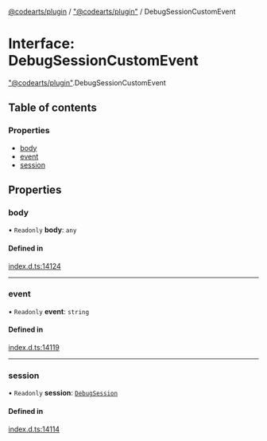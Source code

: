 [@codearts/plugin](../README.md) / ["@codearts/plugin"](../modules/_codearts_plugin_.md) / DebugSessionCustomEvent

# Interface: DebugSessionCustomEvent

["@codearts/plugin"](../modules/_codearts_plugin_.md).DebugSessionCustomEvent

## Table of contents

### Properties

- [body](codearts_plugin_.DebugSessionCustomEvent.md#body)
- [event](codearts_plugin_.DebugSessionCustomEvent.md#event)
- [session](codearts_plugin_.DebugSessionCustomEvent.md#session)

## Properties

### body

• `Readonly` **body**: `any`

#### Defined in

[index.d.ts:14124](https://github.com/huaweicloud/cloudide-plugin-api/blob/d4de966/index.d.ts#L14124)

___

### event

• `Readonly` **event**: `string`

#### Defined in

[index.d.ts:14119](https://github.com/huaweicloud/cloudide-plugin-api/blob/d4de966/index.d.ts#L14119)

___

### session

• `Readonly` **session**: [`DebugSession`](codearts_plugin_.DebugSession.md)

#### Defined in

[index.d.ts:14114](https://github.com/huaweicloud/cloudide-plugin-api/blob/d4de966/index.d.ts#L14114)

